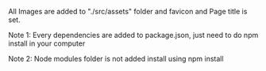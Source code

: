 All Images are added to "./src/assets" folder and favicon and Page title is set.

Note 1:
Every dependencies are added to package.json, just need to do npm install in your computer

Note 2:
Node modules folder is not added install using npm install

